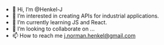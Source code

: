 - 👋 Hi, I’m @Henkel-J
- 👀 I’m interested in creating APIs for industrial applications.
- 🌱 I’m currently learning JS and React.
- 💞️ I’m looking to collaborate on ...
- 📫 How to reach me j.norman.henkel@gmail.com

<!---
Henkel-J/Henkel-J is a ✨ special ✨ repository because its `README.md` (this file) appears on your GitHub profile.
You can click the Preview link to take a look at your changes.
--->
